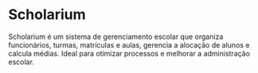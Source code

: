 # Scholarium
Scholarium é um sistema de gerenciamento escolar que organiza funcionários, turmas, matrículas e aulas, gerencia a alocação de alunos e calcula médias. Ideal para otimizar processos e melhorar a administração escolar.
